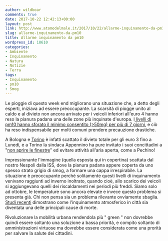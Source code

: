 ```yaml
---
author: wildboar
comments: true
date: 2017-10-22 12:42:13+00:00
layout: post
link: http://www.atomodelmale.it/2017/10/22/allarme-inquinamento-da-pm10/
slug: allarme-inquinamento-da-pm10
title: Allarme inquinamento da pm10
wordpress_id: 18610
categories:
- Ambiente
- Inquinamento
- Natura
- Notizie
- Terra
tags:
- Inquinamento
- pm10
- Smog
---
```


Le pioggie di questo week end migliorano una situazione che, a detto degli esperti, iniziava ad essere preoccupante. La scarsità di piogge unito al caldo e al divieto non ancora arrivato per i veicoli inferiori all'euro 4 hanno reso la pianura padana una delle zone più inquinate d'europa.
I[ livelli di pm10 hanno sforato il minimo consentito (>50mg) per più di 7 giorni](http://www.rainews.it/dl/rainews/articoli/Il-livello-pm10-resta-alto-al-via-blocco-Euro-5-a-Torino-3324a03e-b0b0-40ce-9b3c-6bd3e0629720.html), e ciò ha reso indispensabile per molti comuni prendere precauzione drastiche.

A Bologna e [Torino](http://www.ansa.it/canale_ambiente/notizie/inquinamento/2017/10/21/smog-legambientenel-2017-torino-sforato-pm10-per-70-giorni_1c480a8b-e019-4219-afa5-d21acc26077d.html) è infatti scattato il divieto totale per gli euro 3 fino a Lunedì, e a Torino la sindaca Appennino ha pure invitato i suoi concittadini a "[non aprire le finestre](https://www.ilfattoquotidiano.it/2017/10/19/smog-il-comune-di-torino-non-aprite-porte-e-finestre-non-fate-sport-a-lodi-e-cremona-9-giorni-di-sforamento-pm10/3923711/)" ed evitare attività all'aria aperta, come a Pechino!

Impressionante l'immagine (quella esposta qui in copertina) scattata dal nostro Nespoli dalla ISS, dove la pianura padana appere coperta da uno spesso strato grigio di smog, a formare una cappa irrespirabile.
La situazione è preoccupante perchè solitamente questi livelli di inquinamento venivano raggiunti ad inverno inoltrato, quando cioè, allo scarico dei veicoli si aggiungevano quelli dei riscaldamenti nei periodi più freddi. Siamo solo ad ottobre, le temperature sono ancora elevate e invece questo problema si presenta già. Chi non pensa sia un problema rilevante ovviamente sbaglia. [Studi recenti](http://notizie.tiscali.it/politica/articoli/l-inquinamento-uccide/) dimostrano come l'inquinamento atmosferico in città sia diventata una delle principali cause di morte.

Rivoluzionare la mobilità urbana rendendola più " green " non dovrebbe quindi essere soltanto una soluzione a bassa priorità, e compito soltanto di amministrazioni virtuose ma dovrebbe essere considerata come una prorità per salvare la salute dei cittadini.
